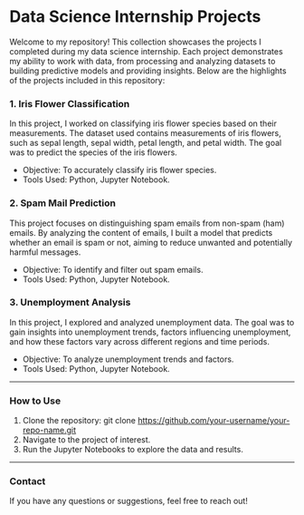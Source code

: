 # Data Science Internship Projects
Welcome to my repository! This collection showcases the projects I completed during my data science internship. Each project demonstrates my ability to work with data, from processing and analyzing datasets to building predictive models and providing insights. Below are the highlights of the projects included in this repository:

### 1. Iris Flower Classification
In this project, I worked on classifying iris flower species based on their measurements. The dataset used contains measurements of iris flowers, such as sepal length, sepal width, petal length, and petal width. The goal was to predict the species of the iris flowers.

* Objective: To accurately classify iris flower species.<br>
* Tools Used: Python, Jupyter Notebook.

### 2. Spam Mail Prediction
This project focuses on distinguishing spam emails from non-spam (ham) emails. By analyzing the content of emails, I built a model that predicts whether an email is spam or not, aiming to reduce unwanted and potentially harmful messages.

* Objective: To identify and filter out spam emails.<br>
* Tools Used: Python, Jupyter Notebook.

### 3. Unemployment Analysis
In this project, I explored and analyzed unemployment data. The goal was to gain insights into unemployment trends, factors influencing unemployment, and how these factors vary across different regions and time periods.

* Objective: To analyze unemployment trends and factors.<br>
* Tools Used: Python, Jupyter Notebook.
--------

### How to Use
1. Clone the repository: git clone https://github.com/your-username/your-repo-name.git
2. Navigate to the project of interest.
3. Run the Jupyter Notebooks to explore the data and results.
______
### Contact
If you have any questions or suggestions, feel free to reach out!
